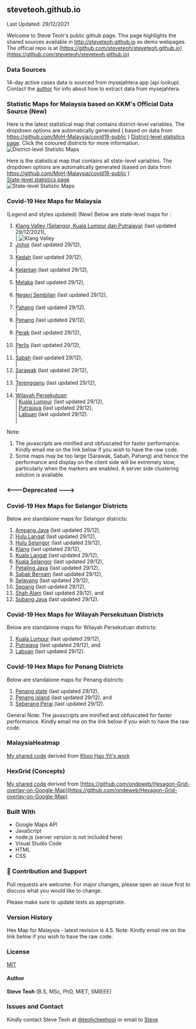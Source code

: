 ﻿## steveteoh.github.io
Last Updated: 29/12/2021
    
Welcome to Steve Teoh's public github page. This page highlights the shared sources available in http://steveteoh.github.io as demo webpages.
The official repo is at [https://github.com/steveteoh/steveteoh.github.io](https://github.com/steveteoh/steveteoh.github.io)

### Data Sources
14-day active cases data is sourced from mysejahtera app (api lookup). Contact the [author](mailto:chteoh@1utar.my?subject=Mysejahtera "Mysejahtera") for info about how to extract data from mysejahtera.

### Statistic Maps for Malaysia based on KKM's Official Data Source (New)
Here is the latest statistical map that contains district-level variables. The dropdown options are automatically generated ( based on data from https://github.com/MoH-Malaysia/covid19-public ) 
[District-level statistics page](https://steveteoh.github.io/Statistics/main2.html). Click the coloured districts for more information.
![District-level Statistic Maps](https://steveteoh.github.io/img/statistics2.png) 

Here is the statistical map that contains all state-level variables. The dropdown options are automatically generated (based on data from https://github.com/MoH-Malaysia/covid19-public )  
[State-level statistics page](https://steveteoh.github.io/Statistics/)     
![State-level Statistic Maps](https://steveteoh.github.io/img/statistics.png)

### Covid-19 Hex Maps for Malaysia
(Legend and styles updated)  (New)
Below are state-level maps for : <br>
1. [Klang Valley (Selangor, Kuala Lumpur dan Putrajaya)](http://steveteoh.github.io/KlangValley/) (last updated 29/12/2021), <br> |  ![Klang Valley](https://steveteoh.github.io/img/klangvalley.jpg)
2. [Johor](http://steveteoh.github.io/Johor/) (last updated 29/12), <br>        |
3. [Kedah](https://steveteoh.github.io/Kedah/) (last updated 29/12), <br>  |
4. [Kelantan](https://steveteoh.github.io/Kelantan/) (last updated 29/12), <br>  |
5. [Melaka](http://steveteoh.github.io/Melaka/) (last updated 29/12), <br>  |
6. [Negeri Sembilan](http://steveteoh.github.io/NegeriSembilan/) (last updated 29/12), <br>  |
7. [Pahang](https://steveteoh.github.io/Pahang/) (last updated 29/12), <br>  |
8. [Penang](http://steveteoh.github.io/Penang/) (last updated 29/12), <br>  |
9. [Perak](https://steveteoh.github.io/Perak/) (last updated 29/12), <br>  |
10. [Perlis](https://steveteoh.github.io/Perlis/) (last updated 29/12), <br>  |
11. [Sabah](http://steveteoh.github.io/Sabah/) (last updated 29/12), <br>  |
12. [Sarawak](http://steveteoh.github.io/Sarawak/) (last updated 29/12), <br>  |
13. [Terengganu](https://steveteoh.github.io/Terengganu/) (last updated 29/12), <br>  |
14. [Wilayah Persekutuan](http://steveteoh.github.io/Wilayah/) <br>  |
    [Kuala Lumpur](http://steveteoh.github.io/KualaLumpur/) (last updated 29/12), <br>  |
    [Putrajaya](http://steveteoh.github.io/Putrajaya/) (last updated 29/12), <br>  |
    [Labuan](http://steveteoh.github.io/Labuan/) (last updated 29/12).<br>  | 
 
Note: 
1. The javascripts are minified and obfuscated for faster performance. Kindly email me on the link below if you wish to have the raw code. 
2. Some maps may be too large (Sarawak, Sabah, Pahang) and hence the performance and display on the client side will be extremely slow, particularly when the markers are enabled. 
   A server side clustering solution is available.

### <---Deprecated --->
### Covid-19 Hex Maps for Selangor Districts
Below are standalone maps for Selangor districts: <br>
1. [Ampang Jaya](http://steveteoh.github.io/Selangor/AmpangJaya/) (last updated 29/12), <br>
2. [Hulu Langat](http://steveteoh.github.io/Selangor/HuluLangat/) (last updated 29/12), <br>
3. [Hulu Selangor](http://steveteoh.github.io/Selangor/HuluSelangor/) (last updated 29/12), <br>
4. [Klang](http://steveteoh.github.io/Selangor/Klang/) (last updated 29/12), <br>
5. [Kuala Langat](http://steveteoh.github.io/Selangor/KualaLangat/) (last updated 29/12), <br>
6. [Kuala Selangor](http://steveteoh.github.io/Selangor/KualaSelangor/) (last updated 29/12), <br>
7. [Petaling Jaya](http://steveteoh.github.io/Selangor/PetalingJaya/) (last updated 29/12), <br>
8. [Sabak Bernam](http://steveteoh.github.io/Selangor/SabakBernam) (last updated 29/12), <br>
9. [Selayang](http://steveteoh.github.io/Selangor/Selayang/) (last updated 29/12), <br>
10. [Sepang](http://steveteoh.github.io/Selangor/Sepang/) (last updated 29/12), <br>
11. [Shah Alam](http://steveteoh.github.io/Selangor/ShahAlam/) (last updated 29/12), and  <br>
12. [Subang Jaya](http://steveteoh.github.io/Selangor/SubangJaya/) (last updated 29/12).<br>

### Covid-19 Hex Maps for Wilayah Persekutuan Districts
Below are standalone maps for Wilayah Persekutuan districts: <br>
1. [Kuala Lumpur](http://steveteoh.github.io/KualaLumpur) (last updated 29/12),<br>
2. [Putrajaya](http://steveteoh.github.io/Putrajaya) (last updated 29/12), and<br>
3. [Labuan](http://steveteoh.github.io/Labuan) (last updated 29/12).<br>

### Covid-19 Hex Maps for Penang Districts
Below are standalone maps for Penang districts: <br>
1. [Penang state](http://steveteoh.github.io/Penang/index.html) (last updated 29/12),  <br>
2. [Penang island](http://steveteoh.github.io/Penang/island.html) (last updated 29/12), and  <br>
3. [Seberang Perai](http://steveteoh.github.io/Penang/perai.html) (last updated 29/12). <br>

General Note: The javascripts are minified and obfuscated for faster performance. Kindly email me on the link below if you wish to have the raw code. 

### MalaysiaHeatmap
[My shared code](http://steveteoh.github.io/MalaysiaHeatMap) derived from [Khoo Hao Yit's work](https://github.com/KhooHaoYit/KhooHaoYit.github.io/tree/main/Covid19%20Malaysia%20Heatmap)

### HexGrid (Concepts)
[My shared code](http://steveteoh.github.io/HexGrid) derived from [https://github.com/ondeweb/Hexagon-Grid-overlay-on-Google-Map](https://github.com/ondeweb/Hexagon-Grid-overlay-on-Google-Map) 

### Built With

- Google Maps API
- JavaScript
- node.js (server version is not included here)
- Visual Studio Code
- HTML
- CSS

### 🤝 Contribution and Support
Pull requests are welcome. For major changes, please open an issue first to discuss what you would like to change.

Please make sure to update tests as appropriate.

### Version History
Hex Map for Malaysia - latest revision is 4.5.
Note: Kindly email me on the link below if you wish to have the raw code. 

### License
[MIT](https://steveteoh.github.io/LICENSE)

#### Author
**Steve Teoh** (B.S, MSc, PhD, MIET, SMIEEE)

### Issues and Contact
Kindly contact Steve Teoh at [@teohcheehooi](https://twitter.com/teohcheehooi) or email to [Steve](mailto:chteoh@1utar.my?subject=Map "Map")

